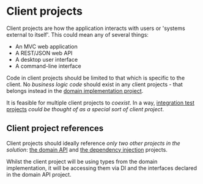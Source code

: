 # Client projects
Client projects are how the application interacts with users or 'systems external to itself'. This could mean any of several things:

* An MVC web application
* A REST/JSON web API
* A desktop user interface
* A command-line interface

Code in client projects should be limited to that which is specific to the client. No *business logic code* should exist in any client projects - that belongs instead in the [domain implementation project].

[domain implementation project]: DomainImplementationProject.md

It is feasible for multiple client projects to *coexist*. In a way, [integration test projects] *could be thought of as a special sort of client project*.

[integration test projects]: TestAndSpecProjects.md

## Client project references
Client projects should ideally reference *only two other projects in the solution*: [the domain API] and [the dependency injection] projects.

[the domain API]: DomainApiProject.md
[the dependency injection]: DependencyInjectionProject.md

Whilst the client project will be using types from the domain implementation, it will be accessing them via DI and the interfaces declared in the domain API project.